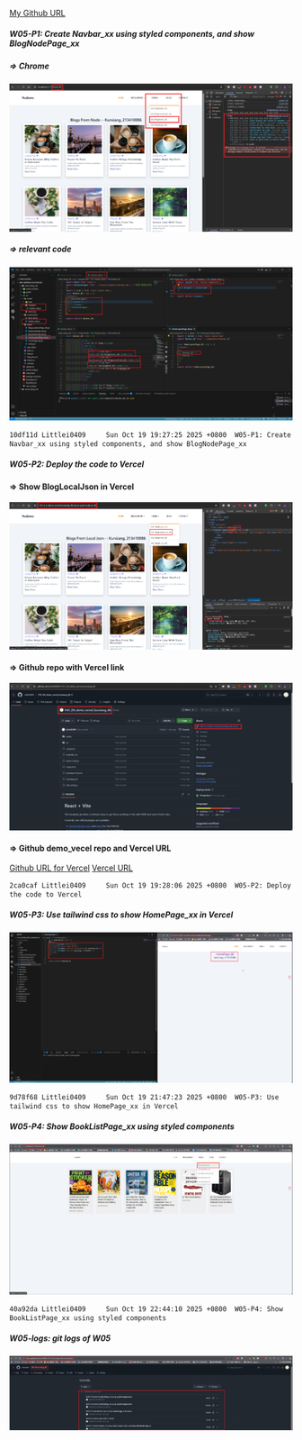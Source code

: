 [My Github URL](https://github.com/Littlei0409/1141-2N-kunsiang-86)

##### W05-P1: Create Navbar_xx using styled components, and show BlogNodePage_xx
 
##### => Chrome
 
![](w05-p1-1.png)
 
##### => relevant code
 
![](w05-p1-2.png)
 
```
10df11d Littlei0409     Sun Oct 19 19:27:25 2025 +0800  W05-P1: Create Navbar_xx using styled components, and show BlogNodePage_xx
```

##### W05-P2: Deploy the code to Vercel
 
#### => Show BlogLocalJson in Vercel
 
![](w05-p2-1.png)
 
#### => Github repo with Vercel link
 
![](w05-p2-2.png)
 
#### => Github demo_vecel repo and Vercel URL
 
[Github URL for Vercel](https://github.com/Littlei0409/1141_2N_demo_vercel_kunsiang_86)
[Vercel URL](https://1141-2-n-demo-vercel-kunsiang-86.vercel.app/)
 
```
2ca0caf Littlei0409     Sun Oct 19 19:28:06 2025 +0800  W05-P2: Deploy the code to Vercel
```

##### W05-P3: Use tailwind css to show HomePage_xx in Vercel
 
![](w05-p3.png)
 
```
9d78f68 Littlei0409     Sun Oct 19 21:47:23 2025 +0800  W05-P3: Use tailwind css to show HomePage_xx in Vercel
```

##### W05-P4: Show BookListPage_xx using styled components
 
![](w05-p4.png)

```
40a92da Littlei0409     Sun Oct 19 22:44:10 2025 +0800  W05-P4: Show BookListPage_xx using styled components
```

##### W05-logs: git logs of W05
![](w05-log.png)